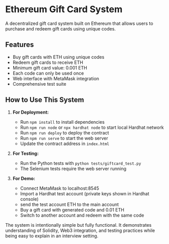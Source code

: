# Ethereum Gift Card System

A decentralized gift card system built on Ethereum that allows users to purchase and redeem gift cards using unique codes.

## Features

- Buy gift cards with ETH using unique codes
- Redeem gift cards to receive ETH
- Minimum gift card value: 0.001 ETH
- Each code can only be used once
- Web interface with MetaMask integration
- Comprehensive test suite

## How to Use This System

1. **For Deployment:**
   - Run `npm install` to install dependencies
   - Run `npm run node` or `npx hardhat node` to start local Hardhat network
   - Run `npm run deploy` to deploy the contract
   - Run `npm run serve` to start the web server
   - Update the contract address in `index.html`

2. **For Testing:**
   - Run the Python tests with `python tests/giftcard_test.py`
   - The Selenium tests require the web server running

3. **For Demo:**
   - Connect MetaMask to localhost:8545
   - Import a Hardhat test account (private keys shown in Hardhat console)
   - send the test account ETH to the main account 
   - Buy a gift card with  generated code and 0.01 ETH
   - Switch to another account and redeem with the same code

The system is intentionally simple but fully functional. It demonstrates understanding of Solidity, Web3 integration, and testing practices while being easy to explain in an interview setting.